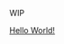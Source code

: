 <link rel="stylesheet" href="stylesheet.css">

WIP

<span class="sidebar">
  
  <a href=".">Hello World!</a>

</span>
